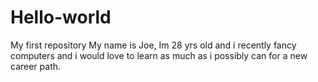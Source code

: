 # Hello-world
My first repository 
My name is Joe, Im 28 yrs old and i recently fancy computers and i would love to learn as much as i possibly can for a new career path.
